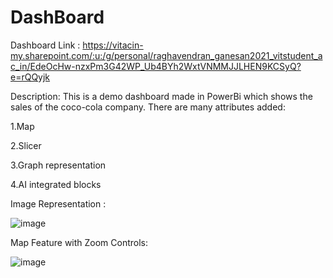 # DashBoard

Dashboard Link : https://vitacin-my.sharepoint.com/:u:/g/personal/raghavendran_ganesan2021_vitstudent_ac_in/EdeOcHw-nzxPm3G42WP_Ub4BYh2WxtVNMMJJLHEN9KCSyQ?e=rQQyjk

Description:
This is a demo dashboard made in PowerBi which shows the sales of the coco-cola company.
There are many attributes added:


  1.Map
  
  2.Slicer
  
  3.Graph representation
  
  4.AI integrated blocks

  Image Representation :

  ![image](https://github.com/Raghavganesan/DashBoard/assets/159137537/3f30bf44-6009-4530-8547-0ed3cf8d1daa)


Map Feature with Zoom Controls:

![image](https://github.com/Raghavganesan/DashBoard/assets/159137537/bb823bbd-6296-4ee3-96f8-5d2c75dc6ecb)




